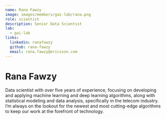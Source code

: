 ```yaml
---
name: Rana Fawzy
image: images/members/gai-lab/rana.png
role: scientist
description: Senior Data Scientist
lab: 
  - gai-lab
links:
  linkedin: ranafawzy
  github: rana-fawzy
  email: rana.fawzy@ericsson.com
---
```


# Rana Fawzy

Data scientist with over five years of experience, focusing on developing and applying machine learning and deep learning algorithms, along with statistical modeling and data analysis, specifically in the telecom industry. I’m always on the lookout for the newest and most cutting-edge algorithms to keep our work at the forefront of technology.

